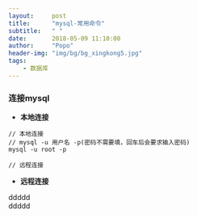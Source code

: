 ```yaml
---
layout:     post
title:      "mysql-常用命令"
subtitle:   " "
date:       2018-05-09 11:10:00
author:     "Popo"
header-img: "img/bg/bg_xingkong5.jpg"
tags:
    - 数据库
---
```


### 连接mysql
* **本地连接**

```
// 本地连接
// mysql -u 用户名 -p(密码不需要填，回车后会要求输入密码)
mysql -u root -p

// 远程连接

```

* **远程连接**

ddddd<br/>
ddddd<br/>


